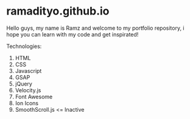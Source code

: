 # ramadityo.github.io

Hello guys, my name is Ramz and welcome to my portfolio repository, i hope you can learn with my code and get inspirated!

Technologies:
1. HTML
2. CSS
3. Javascript
4. GSAP
5. jQuery
6. Velocity.js
7. Font Awesome
8. Ion Icons
9. SmoothScroll.js <= Inactive

